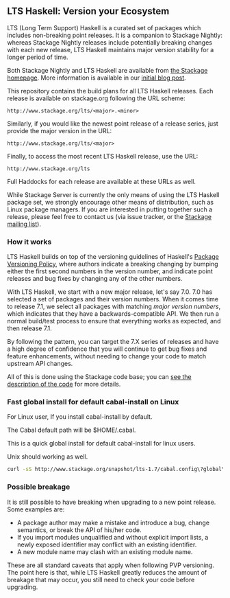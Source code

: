 ## LTS Haskell: Version your Ecosystem

LTS (Long Term Support) Haskell is a curated set of packages which includes non-breaking point
releases. It is a companion to Stackage Nightly: whereas Stackage Nightly
releases include potentially breaking changes with each new release, LTS
Haskell maintains major version stability for a longer period of time.

Both Stackage Nightly and LTS Haskell are available from [the Stackage
homepage](http://www.stackage.org). More information is available in our
[initial blog
post](https://www.fpcomplete.com/blog/2014/12/backporting-bug-fixes).

This repository contains the build plans for all LTS Haskell releases. Each
release is available on stackage.org following the URL scheme:

    http://www.stackage.org/lts/<major>.<minor>

Similarly, if you would like the newest point release of a release series, just
provide the major version in the URL:

    http://www.stackage.org/lts/<major>

Finally, to access the most recent LTS Haskell release, use the URL:

    http://www.stackage.org/lts

Full Haddocks for each release are available at these URLs as well.

While Stackage Server is currently the only means of using the LTS Haskell
package set, we strongly encourage other means of distribution, such as Linux
package managers. If you are interested in putting together such a release,
please feel free to contact us (via issue tracker, or the [Stackage mailing
list](https://groups.google.com/d/forum/stackage)).

### How it works

LTS Haskell builds on top of the versioning guidelines of Haskell's [Package
Versioning
Policy](https://www.haskell.org/haskellwiki/Package_versioning_policy), where
authors indicate a breaking changing by bumping either the first second numbers
in the version number, and indicate point releases and bug fixes by changing
any of the other numbers.

With LTS Haskell, we start with a new major release, let's say 7.0. 7.0 has
selected a set of packages and their version numbers. When it comes time to
release 7.1, we select all packages with matching *major version numbers*,
which indicates that they have a backwards-compatible API. We then run a normal
build/test process to ensure that everything works as expected, and then
release 7.1.

By following the pattern, you can target the 7.X series of releases and have a
high degree of confidence that you will continue to get bug fixes and feature
enhancements, without needing to change your code to match upstream API
changes.

All of this is done using the Stackage code base; you can [see the description
of the code](https://github.com/fpco/stackage/#lts) for more details.

### Fast global install for default cabal-install on Linux

For Linux user, If you install cabal-install by default.

The Cabal default path will be $HOME/.cabal.

This is a quick global install for default cabal-install for linux users.

Unix should working as well.

```bash
curl -sS http://www.stackage.org/snapshot/lts-1.7/cabal.config\?global\=true >> $HOME/.cabal/config
```

### Possible breakage

It is still possible to have breaking when upgrading to a new point release.
Some examples are:

* A package author may make a mistake and introduce a bug, change semantics, or
  break the API of his/her code.
* If you import modules unqualified and without explicit import lists, a newly
  exposed identifier may conflict with an existing identifier.
* A new module name may clash with an existing module name.

These are all standard caveats that apply when following PVP versioning. The
point here is that, while LTS Haskell greatly reduces the amount of breakage
that may occur, you still need to check your code before upgrading.
